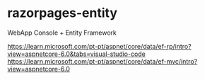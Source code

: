 # razorpages-entity
WebApp Console + Entity Framework

https://learn.microsoft.com/pt-pt/aspnet/core/data/ef-rp/intro?view=aspnetcore-6.0&tabs=visual-studio-code
https://learn.microsoft.com/pt-pt/aspnet/core/data/ef-mvc/intro?view=aspnetcore-6.0
